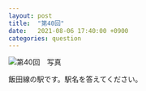 ```yaml
---
layout: post
title:  "第40回"
date:   2021-08-06 17:40:00 +0900
categories: question
---
```



![第40回　写真](/kokodoko/images/q40.jpg "駅")

飯田線の駅です。駅名を答えてください。
